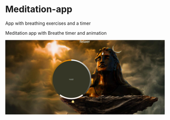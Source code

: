 # Meditation-app
App with breathing exercises and a timer

Meditation app with Breathe timer and animation

![alt text](https://github.com/RJCB/Meditation-app/blob/master/final-app-image.JPG?raw=true)
